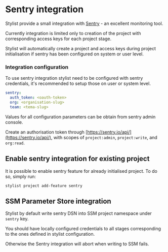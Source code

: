# Sentry integration
Stylist provide a small integration with [Sentry](https://sentry.io) - an excellent monitoring tool. 

Currently integration is limited only to creation of the project with corresponding access keys for each project stage.

Stylist will automatically create a project and access keys during project initialisation if sentry has been configured on system or user level.

### Integration configuration
To use sentry integration stylist need to be configured with sentry credentials, it's recommended to setup those on user or system level. 

```yaml
sentry:
  auth_token: <oauth-token>
  org: <organisation-slug>
  team: <tema-slug>
```

Values for all configuration parameters can be obtain from sentry admin console. 

Create an authorisation token through
[https://sentry.io/api/](https://sentry.io/api/), with scopes of
`project:admin`, `project:write`, and `org:read`.

## Enable sentry integration for existing project
It is possible to enable sentry feature for already initialised project.
To do so, simply run:
```
stylist project add-feature sentry
```

## SSM Parameter Store integration
Stylist by default write sentry DSN into SSM project namespace under `sentry` key.

You should have locally configured credentials to all stages corresponding to the ones defined in stylist configuration.

Otherwise the Sentry integration will abort when writing to SSM fails.
